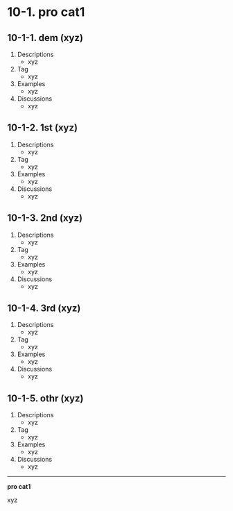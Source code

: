 # 10-1\. pro cat1

## 10-1-1\. dem (xyz)

1. Descriptions
    - xyz
2. Tag
    - xyz
3. Examples
    - xyz
4. Discussions
    - xyz

## 10-1-2\. 1st (xyz)

1. Descriptions
    - xyz
2. Tag
    - xyz
3. Examples
    - xyz
4. Discussions
    - xyz

## 10-1-3\. 2nd (xyz)

1. Descriptions
    - xyz
2. Tag
    - xyz
3. Examples
    - xyz
4. Discussions
    - xyz

## 10-1-4\. 3rd (xyz)

1. Descriptions
    - xyz
2. Tag
    - xyz
3. Examples
    - xyz
4. Discussions
    - xyz

## 10-1-5\. othr (xyz)

1. Descriptions
    - xyz
2. Tag
    - xyz
3. Examples
    - xyz
4. Discussions
    - xyz

---

**pro cat1**

xyz
